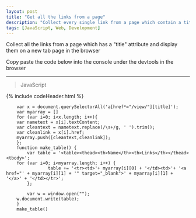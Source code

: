```yaml
---
layout: post
title: "Get all the links from a page"
description: "Collect every single link from a page which contain a title"
tags: [JavaScript, Web, Development]
---
```


Collect all the links from a page which has a "title" attribute and display them on a new tab page in the browser

Copy paste the code below into the console under the devtools in the browser

***

> JavaScript

{% include codeHeader.html %}
```
    var x = document.querySelectorAll('a[href*="/view/"][title]');
    var myarray = []
    for (var i=0; i<x.length; i++){
    var nametext = x[i].textContent;
    var cleantext = nametext.replace(/\s+/g, ' ').trim();
    var cleanlink = x[i].href;
    myarray.push([cleantext,cleanlink]);
    };
    function make_table() {
        var table = '<table><thead><th>Name</th><th>Links</th></thead><tbody>';
    for (var i=0; i<myarray.length; i++) {
                table += '<tr><td>'+ myarray[i][0] + '</td><td>'+ '<a href="' + myarray[i][1] + '" target="_blank">' + myarray[i][1] + '</a>' + '</td></tr>';
        };
    
        var w = window.open("");
    w.document.write(table); 
    }
    make_table()
```